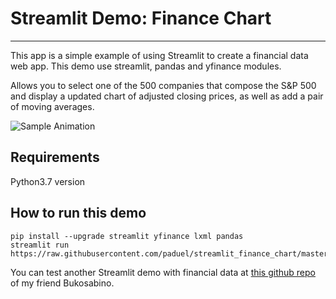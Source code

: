# Streamlit Demo: Finance Chart
---
This app is a simple example of using Streamlit to create a financial data web app.
This demo use streamlit, pandas and yfinance modules.

Allows you to select one of the 500 companies that compose the S&P 500 and
display a updated chart of adjusted closing prices, as well as add a pair of
moving averages.

![Sample Animation](https://raw.githubusercontent.com/paduel/streamlit_finance_chart/master/sample.gif "Sample Animation")

## Requirements

Python3.7 version


## How to run this demo
```
pip install --upgrade streamlit yfinance lxml pandas
streamlit run https://raw.githubusercontent.com/paduel/streamlit_finance_chart/master/app.py
```

You can test another Streamlit demo with financial data at [this github repo](https://github.com/bukosabino/streamlit-demo-financial-eda) of my friend Bukosabino.
